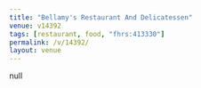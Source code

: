 ```yaml
---
title: "Bellamy's Restaurant And Delicatessen"
venue: v14392
tags: [restaurant, food, "fhrs:413330"]
permalink: /v/14392/
layout: venue
---
```

null